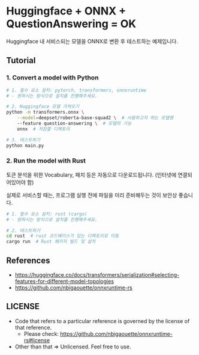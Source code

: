 # Huggingface + ONNX + QuestionAnswering = OK

Huggingface 내 서비스되는 모델을 ONNX로 변환 후 테스트하는 예제입니다.

## Tutorial

### 1. Convert a model with Python

```bash
# 1. 필수 요소 설치: pytorch, transformers, onnxruntime
# - 원하시는 방식으로 설치를 진행해주세요.

# 2. Huggingface 모델 가져오기
python -m transformers.onnx \
    --model=deepset/roberta-base-squad2 \  # 사용하고자 하는 모델명
    --feature question-answering \  # 모델의 기능
    onnx  # 저장할 디렉토리

# 3. 테스트하기
python main.py
```

### 2. Run the model with Rust

토큰 분석을 위한 Vocabulary, 패치 등은 자동으로 다운로드됩니다.
(인터넷에 연결되어있어야 함)

실제로 서비스할 때는, 프로그램 실행 전에 파일을 미리 준비해두는 것이 보안상 좋습니다.

```bash
# 1. 필수 요소 설치: rust (cargo)
# - 원하시는 방식으로 설치를 진행해주세요.

# 2. 테스트하기
cd rust  # rust 코드베이스가 있는 디렉토리로 이동
cargo run  # Rust 패키지 빌드 및 설치
```

## References

* https://huggingface.co/docs/transformers/serialization#selecting-features-for-different-model-topologies
* https://github.com/nbigaouette/onnxruntime-rs

## LICENSE

* Code that refers to a particular reference is governed by the license of that reference.
    - Please check: https://github.com/nbigaouette/onnxruntime-rs#license
* Other than that => Unlicensed. Feel free to use.
